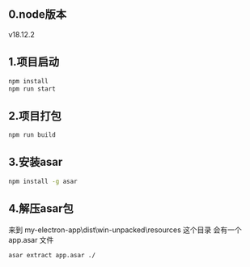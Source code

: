 
## 0.node版本
v18.12.2

## 1.项目启动
```bash
npm install
npm run start
```
## 2.项目打包
```bash
npm run build
```

## 3.安装asar 
```bash
npm install -g asar
```
## 4.解压asar包
来到 my-electron-app\dist\win-unpacked\resources 这个目录 会有一个 app.asar 文件
```bash
asar extract app.asar ./
```
